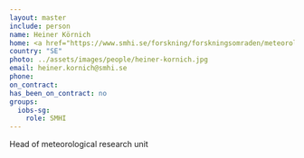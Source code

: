```yaml
---
layout: master
include: person
name: Heiner Körnich
home: <a href="https://www.smhi.se/forskning/forskningsomraden/meteorologi/heiner-kornich-1.22280">SMHI</a>
country: "SE"
photo: ../assets/images/people/heiner-kornich.jpg
email: heiner.kornich@smhi.se
phone:
on_contract:
has_been_on_contract: no
groups:
  iobs-sg:
    role: SMHI
---
```

Head of meteorological research unit
